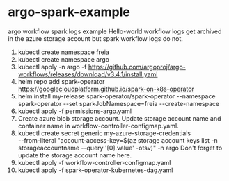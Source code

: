 # argo-spark-example
argo workflow spark logs example
Hello-world workflow logs get archived in the azure storage account but spark workflow logs do not.

1. kubectl create namespace freia
2. kubectl create namespace argo  
3. kubectl apply -n argo -f https://github.com/argoproj/argo-workflows/releases/download/v3.4.1/install.yaml  
4. helm repo add spark-operator https://googlecloudplatform.github.io/spark-on-k8s-operator  
5. helm install my-release spark-operator/spark-operator --namespace spark-operator --set sparkJobNamespace=freia --create-namespace  
6. kubectl apply -f permissions-argo.yaml
7. Create azure blob storage account. Update storage account name and container name in workflow-controller-configmap.yaml.
8. kubectl create secret generic my-azure-storage-credentials \
  --from-literal "account-access-key=$(az storage account keys list -n storageaccountname --query '[0].value' -otsv)" -n argo
  Don't forget to update the storage account name here.
9. kubectl apply -f workflow-controller-configmap.yaml
10. kubectl apply -f spark-operator-kubernetes-dag.yaml